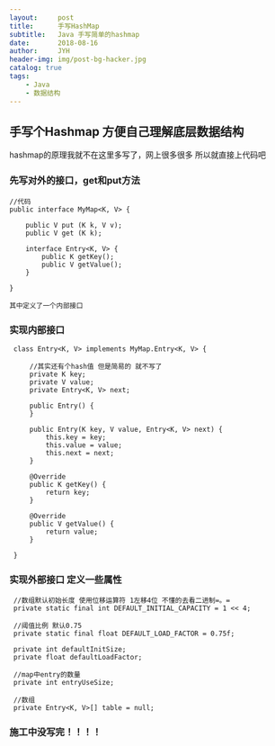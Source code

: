 ```yaml
---
layout:     post
title:      手写HashMap 
subtitle:   Java 手写简单的hashmap
date:       2018-08-16
author:     JYH
header-img: img/post-bg-hacker.jpg
catalog: true
tags:
    - Java
    - 数据结构
---
```


## 手写个Hashmap 方便自己理解底层数据结构
 
 hashmap的原理我就不在这里多写了，网上很多很多
 所以就直接上代码吧
 
### 先写对外的接口，get和put方法
 
    //代码
    public interface MyMap<K, V> {
    
        public V put (K k, V v);
        public V get (K k);
       
        interface Entry<K, V> {
            public K getKey();
            public V getValue();
        }
    
    }
    
    其中定义了一个内部接口
    
### 实现内部接口
     class Entry<K, V> implements MyMap.Entry<K, V> {
            
         //其实还有个hash值 但是简易的 就不写了
         private K key;
         private V value;
         private Entry<K, V> next;
 
         public Entry() {
         }
 
         public Entry(K key, V value, Entry<K, V> next) {
             this.key = key;
             this.value = value;
             this.next = next;
         }
 
         @Override
         public K getKey() {
             return key;
         }
 
         @Override
         public V getValue() {
             return value;
         }
 
     }
 
 
### 实现外部接口 定义一些属性
 
     //数组默认初始长度 使用位移运算符 1左移4位 不懂的去看二进制=。=
     private static final int DEFAULT_INITIAL_CAPACITY = 1 << 4;
    
     //阈值比例 默认0.75
     private static final float DEFAULT_LOAD_FACTOR = 0.75f;
    
     private int defaultInitSize;
     private float defaultLoadFactor;
    
     //map中entry的数量
     private int entryUseSize;
    
     //数组
     private Entry<K, V>[] table = null;
     
### 施工中没写完！！！！